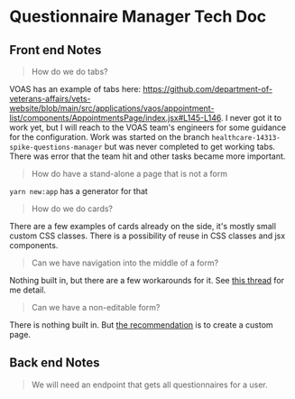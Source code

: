 # Questionnaire Manager Tech Doc 

## Front end Notes

> How do we do tabs?

VOAS has an example of tabs here: https://github.com/department-of-veterans-affairs/vets-website/blob/main/src/applications/vaos/appointment-list/components/AppointmentsPage/index.jsx#L145-L146. I never got it to work yet, but I will reach to the VOAS team's engineers for some guidance for the configuration. Work was started on the branch `healthcare-14313-spike-questions-manager` but was never completed to get working tabs. There was error that the team hit and other tasks became more important. 

> How do have a stand-alone a page that is not a form

`yarn new:app` has a generator for that

> How do we do cards?

There are a few examples of cards already on the side, it's mostly small custom CSS classes. There is a possibility of reuse in CSS classes and jsx components. 

> Can we have navigation into the middle of a form? 

Nothing built in, but there are a few workarounds for it. See [this thread](https://dsva.slack.com/archives/CBU0KDSB1/p1601666564025500) for me detail.

> Can we have a non-editable form?

There is nothing built in. But [the recommendation](https://dsva.slack.com/archives/CBU0KDSB1/p1603292183336100) is to create a custom page.

## Back end Notes

> We will need an endpoint that gets all questionnaires for a user. 
